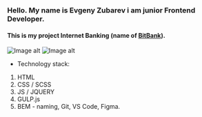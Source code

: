 ### Hello. My name is Evgeny Zubarev i am junior Frontend Developer. 

#### This is my project Internet Banking (name of [BitBank](https://eozubarev.github.io/Creating-a-Internet-Banking/)).


![Image alt](https://github.com/eozubarev/pizzaTimes/raw/master/img/about/Desktop.jpg)
![Image alt](https://github.com/eozubarev/pizzaTimes/raw/master/img/about/Mobile.jpg)


* Technology stack:
 1. HTML
 1. CSS / SCSS
 1. JS / JQUERY
 1. GULP.js
 1. BEM - naming, Git, VS Code, Figma.
